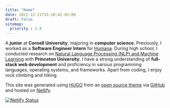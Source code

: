 ```yaml
---
title: "Home"
date: 2022-12-21T15:10:42-05:00
draft: False
sitemap:
  priority : 1.0
---
```


A **junior** at **Cornell University**, majoring in **computer science**. Previously, I worked as a **Software Engineer Intern** for [Humana](https://www.humana.com/).  During high school, I conducted research on [Natural Language Processing (NLP) and Machine Learning](https://ai4all.princeton.edu/) with **Princeton University**. I have a strong understanding of **full-stack web development** and proficiency in various programming languages, operating systems, and frameworks. Apart from coding, I enjoy rock climbing and hiking.

This site was generated using [HUGO](https://gohugo.io) from an [open source theme](https://github.com/diegolmarques/hugo-resume-temp) via [GitHub](https://www.github.com/) and hosted on [Netlify](https://www.netlify.com/).

[![Netlify Status](https://api.netlify.com/api/v1/badges/0380f14e-d2db-4124-87d0-2dda5fa66072/deploy-status)](https://app.netlify.com/sites/melodic-sundae-9437ec/deploys)
